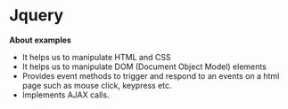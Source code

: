 # Jquery
<b>About examples</b>
<ul>
 <li>It helps us to manipulate HTML and CSS </li> 
  <li>It helps us to manipulate DOM (Document Object Model) elements</li>
  <li>Provides event methods to trigger and respond to an events on a html page such as mouse click, keypress etc.</li>
  <li>Implements AJAX calls.</li>
 </u>
 <b>
